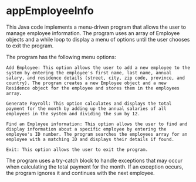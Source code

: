 # appEmployeeInfo
This Java code implements a menu-driven program that allows the user to manage employee information. The program uses an array of Employee objects and a while loop to display a menu of options until the user chooses to exit the program.

The program has the following menu options:

    Add Employee: This option allows the user to add a new employee to the system by entering the employee's first name, last name, annual salary, and residence details (street, city, zip code, province, and country). The program creates a new Employee object and a new Residence object for the employee and stores them in the employees array.

    Generate Payroll: This option calculates and displays the total payment for the month by adding up the annual salaries of all employees in the system and dividing the sum by 12.

    Find an Employee information: This option allows the user to find and display information about a specific employee by entering the employee's ID number. The program searches the employees array for an employee with a matching ID and displays their details if found.

    Exit: This option allows the user to exit the program.

The program uses a try-catch block to handle exceptions that may occur when calculating the total payment for the month. If an exception occurs, the program ignores it and continues with the next employee.


